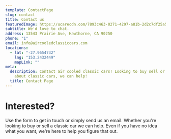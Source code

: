 ```yaml
---
template: ContactPage
slug: contact
title: Contact us
featuredImage: https://ucarecdn.com/7893c463-0271-4297-a81b-2d2c7df25a5f/
subtitle: We'd love to chat.
address: 13543 Prairie Ave, Hawthorne, CA 90250
phone: "1"
email: info@aircooledclassiccars.com
locations:
  - lat: "-27.9654732"
    lng: "153.2432449"
    mapLink: ""
meta:
  description: Contact air cooled classic cars! Looking to buy sell or learn more
    about classic cars, we can help!
  title: Contact Page
---
```

# Interested?

Use the form to get in touch or simply send us an email. Whether you're looking to buy or sell a classic car we can help. Even if you have no idea what you want, we're here to help you figure that out.